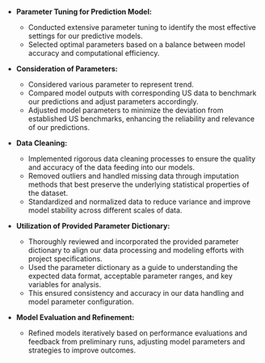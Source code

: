 - **Parameter Tuning for Prediction Model:**
  - Conducted extensive parameter tuning to identify the most effective settings for our predictive models.
  - Selected optimal parameters based on a balance between model accuracy and computational efficiency.

- **Consideration of Parameters:**
  - Considered various parameter to represent trend.
  - Compared model outputs with corresponding US data to benchmark our predictions and adjust parameters accordingly.
  - Adjusted model parameters to minimize the deviation from established US benchmarks, enhancing the reliability and relevance of our predictions.

- **Data Cleaning:**
  - Implemented rigorous data cleaning processes to ensure the quality and accuracy of the data feeding into our models.
  - Removed outliers and handled missing data through imputation methods that best preserve the underlying statistical properties of the dataset.
  - Standardized and normalized data to reduce variance and improve model stability across different scales of data.

- **Utilization of Provided Parameter Dictionary:**
  - Thoroughly reviewed and incorporated the provided parameter dictionary to align our data processing and modeling efforts with project specifications.
  - Used the parameter dictionary as a guide to understanding the expected data format, acceptable parameter ranges, and key variables for analysis.
  - This ensured consistency and accuracy in our data handling and model parameter configuration.

- **Model Evaluation and Refinement:**
  - Refined models iteratively based on performance evaluations and feedback from preliminary runs, adjusting model parameters and strategies to improve outcomes.